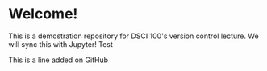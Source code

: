 # Welcome!
This is a demostration repository for DSCI 100's version control lecture. We will sync this with Jupyter!
Test

This is a line added on GitHub
